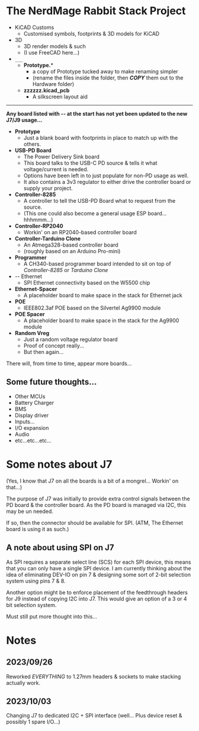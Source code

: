 # The NerdMage Rabbit Stack  Project

* KiCAD Customs
  * Customised symbols, footprints & 3D models for KiCAD
* 3D
  * 3D render models & such
  * (I use FreeCAD here...)
* `___`
  * **Prototype.***
    * a copy of Prototype tucked away to make renaming simpler
    * (rename the files inside the folder, then ***COPY*** them out to the Hardware folder)
  * **zzzzzz.kicad_pcb**
    * A silkscreen layout aid

---

**Any board listed with -- at the start has not yet been updated to the new J7/J9 usage...**

* **Prototype**
  * Just a blank board with footprints in place to match up with the others.
* **USB-PD Board**
  * The Power Delivery Sink board
  * This board talks to the USB-C PD source & tells it what voltage/current is needed.
  * Options have been left in to just populate for non-PD usage as well.
  * It also contains a 3v3 regulator to either drive the controller board or supply your project.
* **Controller-8285**
  * A controller to tell the USB-PD Board what to request from the source.
  * (This one could also become a general usage ESP board... hhhmmm...)
* **Controller-RP2040**
  * Workin' on an RP2040-based controller board
* **Controller-Tarduino Clone**
  * An Atmega328-based controller board
  * (roughly based on an Arduino Pro-mini)
* **Programmer**
  * A CH340-based programmer board intended to sit on top of _Controller-8285_ or _Tarduino Clone_
* -- Ethernet
  * SPI Ethernet connectivity based on the W5500 chip
* **Ethernet-Spacer**
  * A placeholder board to make space in the stack for Ethernet jack
* **POE**
  * IEEE802.3af POE based on the Silvertel Ag9900 module
* **POE Spacer**
  * A placeholder board to make space in the stack for the Ag9900 module
* **Random Vreg**
  * Just a random voltage regulator board
  * Proof of concept really...
  * But then again...

There will, from time to time, appear more boards...

## Some future thoughts...

* Other MCUs
* Battery Charger
* BMS
* Display driver
* Inputs...
* I/O expansion
* Audio
* etc...etc...etc...

# Some notes about J7
(Yes, I know that J7 on all the boards is a bit of a mongrel...  Workin' on that...)

The purpose of J7 was initially to provide extra control signals between the PD board & the controller board.  As the PD board is managed via I2C, this may be un needed.

If so, then the connector should be available for SPI.  (ATM, The Ethernet board is using it as such.)

## A note about using SPI on J7
As SPI requires a separate select line (SCS) for each SPI device, this means that you can only have a single SPI device.  I am currently thinking about the idea of eliminating DEV-IO on pin 7 & designing some sort of 2-bit selection system using pins 7 & 8.

Another option might be to enforce placement of the feedthrough headers for J9 instead of copying I2C into J7.  This would give an option of a 3 or 4 bit selection system.

Must still put more thought into this...

# Notes
## 2023/09/26
Reworked *EVERYTHING* to 1.27mm headers & sockets to make stacking actually work.

## 2023/10/03
Changing J7 to dedicated I2C + SPI interface (well... Plus device reset & possibly 1 spare I/O...)
